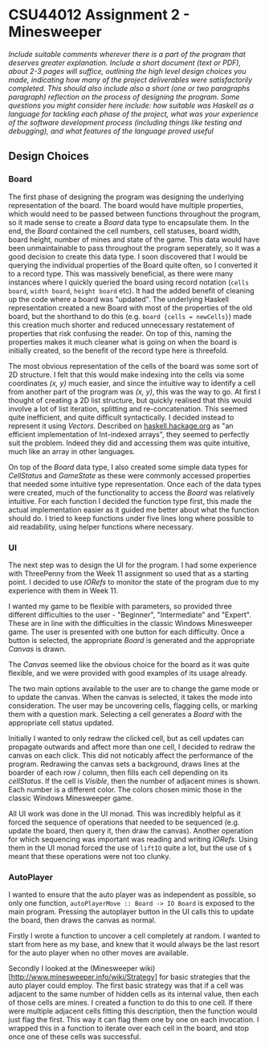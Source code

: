 # CSU44012 Assignment 2 - Minesweeper

*Include suitable comments wherever there is a part of the program that deserves greater explanation. Include a short document (text or PDF), about 2-3 pages will suffice, outlining the high level design choices you made, indicating how many of the project deliverables were satisfactorily completed. This should also include also a short (one or two paragraphs paragraph) reflection on the process of designing the program. Some questions you might consider here include: how suitable was Haskell as a language for tackling each phase of the project, what was your experience of the software development process (including things like testing and debugging), and what features of the language proved useful*

## Design Choices

### Board
The first phase of designing the program was designing the underlying representation of the board. The board would have multiple properties, which would need to be passed between functions throughout the program, so it made sense to create a *Board* data type to encapsulate them. In the end, the *Board* contained the cell numbers, cell statuses, board width, board height, number of mines and state of the game. This data would have been unmaintainable to pass throughout the program seperately, so it was a good decision to create this data type. I soon discovered that I would be querying the individual properties of the Board quite often, so I converted it to a record type. This was massively beneficial, as there were many instances where I quickly queried the board using record notation (`cells board`, `width board`, `height board` etc). It had the added benefit of cleaning up the code where a board was "updated". The underlying Haskell representation created a new Board with most of the properties of the old board, but the shorthand to do this (e.g. `board {cells = newCells}`) made this creation much shorter and reduced unnecessary restatement of properties that risk confusing the reader. On top of this, naming the properties makes it much cleaner what is going on when the board is initially created, so the benefit of the record type here is threefold.

The most obvious representation of the cells of the board was some sort of 2D structure. I felt that this would make indexing into the cells via some coordinates *(x, y)* much easier, and since the intuitive way to identify a cell from another part of the program was *(x, y)*, this was the way to go. At first I thought of creating a 2D list structure, but quickly realised that this would involve a lot of list iteration, splitting and re-concatenation. This seemed quite inefficient, and quite difficult syntactically. I decided instead to represent it using *Vectors*. Described on [haskell.hackage.org](https://hackage.haskell.org/package/vector) as "an efficient implementation of Int-indexed arrays", they seemed to perfectly suit the problem. Indeed they did and accessing them was quite intuitive, much like an array in other languages.

On top of the *Board* data type, I also created some simple data types for *CellStatus* and *GameState* as these were commonly accessed properties that needed some intuitive type representation. Once each of the data types were created, much of the functionality to access the *Board* was relatively intuitive. For each function I decided the function type first, this made the actual implementation easier as it guided me better about what the function should do. I tried to keep functions under five lines long where possible to aid readability, using helper functions where necessary.

### UI
The next step was to design the UI for the program. I had some experience with ThreePenny from the Week 11 assignment so used that as a starting point. I decided to use *IORefs* to monitor the state of the program due to my experience with them in Week 11. 

I wanted my game to be flexible with parameters, so provided three different difficulties to the user - "Beginner", "Intermediate" and "Expert". These are in line with the difficulties in the classic Windows Minesweeper game. The user is presented with one button for each difficulty. Once a button is selected, the appropriate *Board* is generated and the appropriate *Canvas* is drawn. 

The *Canvas* seemed like the obvious choice for the board as it was quite flexible, and we were provided with good examples of its usage already. 

The two main options available to the user are to change the game mode or to update the canvas. When the canvas is selected, it takes the mode into consideration. The user may be uncovering cells, flagging cells, or marking them with a question mark. Selecting a cell generates a *Board* with the appropriate cell status updated.

Initially I wanted to only redraw the clicked cell, but as cell updates can propagate outwards and affect more than one cell, I decided to redraw the canvas on each click. This did not noticably affect the performance of the program. Redrawing the canvas sets a background, draws lines at the boarder of each row / column, then fills each cell depending on its *cellStatus*. If the cell is *Visible*, then the number of adjacent mines is shown. Each number is a different color. The colors chosen mimic those in the classic Windows Minesweeper game.

All UI work was done in the UI monad. This was incredibly helpful as it forced the sequence of operations that needed to be sequenced (e.g. update the board, then query it, then draw the canvas). Another operation for which sequencing was important was reading and writing *IORefs*. Using them in the UI monad forced the use of `liftIO` quite a lot, but the use of `$` meant that these operations were not too clunky.

### AutoPlayer
I wanted to ensure that the auto player was as independent as possible, so only one function, `autoPlayerMove :: Board -> IO Board` is exposed to the main program. Pressing the autoplayer button in the UI calls this to update the board, then draws the canvas as normal. 

Firstly I wrote a function to uncover a cell completely at random. I wanted to start from here as my base, and knew that it would always be the last resort for the auto player when no other moves are available. 

Secondly I looked at the (Minesweeper wiki)[http://www.minesweeper.info/wiki/Strategy] for basic strategies that the auto player could employ. The first basic strategy was that if a cell was adjacent to the same number of hidden cells as its internal value, then each of those cells are mines. I created a function to do this to one cell. If there were multiple adjacent cells fitting this description, then the function would just flag the first. This way it can flag them one by one on each invocation. I wrapped this in a function to iterate over each cell in the board, and stop once one of these cells was successful.

